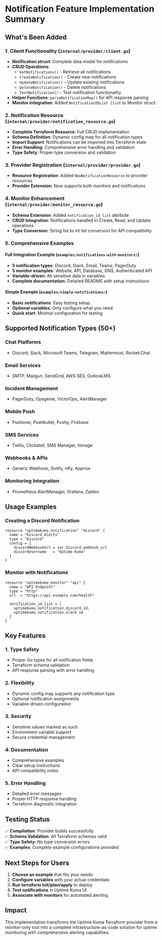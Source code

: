 # Notification Feature Implementation Summary

## What's Been Added

### 1. Client Functionality (`internal/provider/client.go`)
- **Notification struct**: Complete data model for notifications
- **CRUD Operations**: 
  - `GetNotifications()` - Retrieve all notifications
  - `CreateNotification()` - Create new notifications  
  - `UpdateNotification()` - Update existing notifications
  - `DeleteNotification()` - Delete notifications
  - `TestNotification()` - Test notification functionality
- **Helper Functions**: `parseNotificationMap()` for API response parsing
- **Monitor Integration**: Added `NotificationIDList []int` to Monitor struct

### 2. Notification Resource (`internal/provider/notification_resource.go`)
- **Complete Terraform Resource**: Full CRUD implementation
- **Schema Definition**: Dynamic config map for all notification types
- **Import Support**: Notifications can be imported into Terraform state
- **Error Handling**: Comprehensive error handling and validation
- **Type Safety**: Proper type conversion and validation

### 3. Provider Registration (`internal/provider/provider.go`)
- **Resource Registration**: Added `NewNotificationResource` to provider resources
- **Provider Extension**: Now supports both monitors and notifications

### 4. Monitor Enhancement (`internal/provider/monitor_resource.go`)
- **Schema Extension**: Added `notification_id_list` attribute
- **CRUD Integration**: Notifications handled in Create, Read, and Update operations
- **Type Conversion**: String list to int list conversion for API compatibility

### 5. Comprehensive Examples

#### Full Integration Example (`examples/notifications-with-monitors/`)
- **5 notification types**: Discord, Slack, Email, Teams, PagerDuty
- **5 monitor examples**: Website, API, Database, DNS, Authenticated API
- **Variable-driven**: All sensitive data in variables
- **Complete documentation**: Detailed README with setup instructions

#### Simple Example (`examples/simple-notifications/`)
- **Basic notifications**: Easy testing setup
- **Optional variables**: Only configure what you need
- **Quick start**: Minimal configuration for testing

## Supported Notification Types (50+)

### Chat Platforms
- Discord, Slack, Microsoft Teams, Telegram, Mattermost, Rocket.Chat

### Email Services  
- SMTP, Mailgun, SendGrid, AWS SES, Outlook365

### Incident Management
- PagerDuty, Opsgenie, VictorOps, AlertManager

### Mobile Push
- Pushover, Pushbullet, Pushy, Firebase

### SMS Services
- Twilio, Clickatell, SMS Manager, Vonage

### Webhooks & APIs
- Generic Webhook, Gotify, ntfy, Apprise

### Monitoring Integration
- Prometheus AlertManager, Grafana, Zabbix

## Usage Examples

### Creating a Discord Notification
```hcl
resource "uptimekuma_notification" "discord" {
  name = "Discord Alerts"
  type = "Discord"
  config = {
    discordWebhookUrl = var.discord_webhook_url
    discordUsername   = "Uptime Kuma"
  }
}
```

### Monitor with Notifications
```hcl
resource "uptimekuma_monitor" "api" {
  name = "API Endpoint"
  type = "http"
  url  = "https://api.example.com/health"
  
  notification_id_list = [
    uptimekuma_notification.discord.id,
    uptimekuma_notification.slack.id
  ]
}
```

## Key Features

### 1. **Type Safety**
- Proper Go types for all notification fields
- Terraform schema validation
- API response parsing with error handling

### 2. **Flexibility**
- Dynamic config map supports any notification type
- Optional notification assignments
- Variable-driven configuration

### 3. **Security**
- Sensitive values marked as such
- Environment variable support
- Secure credential management

### 4. **Documentation**
- Comprehensive examples
- Clear setup instructions
- API compatibility notes

### 5. **Error Handling**
- Detailed error messages
- Proper HTTP response handling
- Terraform diagnostic integration

## Testing Status

✅ **Compilation**: Provider builds successfully  
✅ **Schema Validation**: All Terraform schemas valid  
✅ **Type Safety**: No type conversion errors  
✅ **Examples**: Complete example configurations provided  

## Next Steps for Users

1. **Choose an example** that fits your needs
2. **Configure variables** with your actual credentials
3. **Run terraform init/plan/apply** to deploy
4. **Test notifications** in Uptime Kuma UI
5. **Associate with monitors** for automated alerting

## Impact

This implementation transforms the Uptime Kuma Terraform provider from a monitor-only tool into a complete infrastructure-as-code solution for uptime monitoring with comprehensive alerting capabilities.
